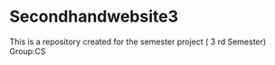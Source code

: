 # Secondhandwebsite3
This is a repository created for the semester project ( 3 rd Semester)
Group:CS
